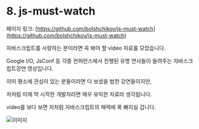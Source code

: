 # 8. js-must-watch

페이지 링크: [https://github.com/bolshchikov/js-must-watch](https://github.com/bolshchikov/js-must-watch)

자바스크립트를 사랑하는 분이라면 꼭 봐야 할 video 자료를 모았습니다.

Google I/O, JsConf 등 각종 컨퍼런스에서 진행된 유명 연사들이 들려주는 자바스크립트강연 영상입니다.

이미 평소에 관심이 있는 분들이라면 다 보셨을 법한 강연들이지만, 

저처럼 이제 막 시작한 개발자라면 매우 유익한 자료라 생각됩니다.

video를 보다 보면 저처럼 자바스크립트의 매력에 푹 빠지실 겁니다.


![이미지](../img/004-09.png)

